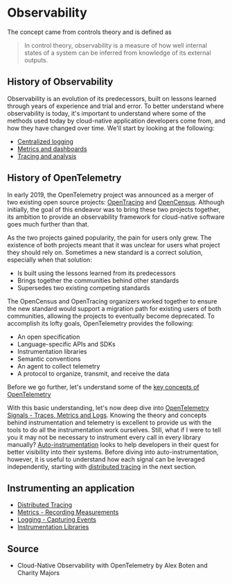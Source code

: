 # Observability
The concept came from controls theory and is defined as
> In control theory, observability is a measure of how well internal states of a system can be inferred from knowledge of its external outputs.

## History of Observability
Observability is an evolution of its predecessors, built on lessons learned through years of experience and trial and error. To better understand where observability is today, it's important to understand where some of the methods used today by cloud-native application developers come from, and how they have changed over time. We'll start by looking at the following:
* [Centralized logging](centralized-logging.md)
* [Metrics and dashboards](metrics-and-dashboards.md)
* [Tracing and analysis](tracing-and-analysis.md)

## History of OpenTelemetry

In early 2019, the OpenTelemetry project was announced as a merger of two existing open source projects: [OpenTracing](opentracing/README.md) and [OpenCensus](opencensus/README.md). Although initially, the goal of this endeavor was to bring these two projects together, its ambition to provide an observability framework for cloud-native software goes much further than that.

As the two projects gained popularity, the pain for users only grew. The existence of both projects meant that it was unclear for users what project they should rely on. Sometimes a new standard is a correct solution, especially when that solution:
* Is built using the lessons learned from its predecessors
* Brings together the communities behind other standards
* Supersedes two existing competing standards

The OpenCensus and OpenTracing organizers worked together to ensure the new standard would support a migration path for existing users of both communities, allowing the projects to eventually become deprecated.
To accomplish its lofty goals, OpenTelemetry provides the following:
* An open specification
* Language-specific APIs and SDKs
* Instrumentation libraries
* Semantic conventions
* An agent to collect telemetry
* A protocol to organize, transmit, and receive the data

Before we go further, let's understand some of the [key concepts of OpenTelemetry](key-concepts.md)

With this basic understanding, let's now deep dive into [OpenTelemetry Signals - Traces, Metrics and Logs](opentelemetry-signals.md). Knowing the theory and concepts behind instrumentation and telemetry is excellent to provide us with the tools to do all the instrumentation work ourselves. Still, what if I were to tell you it may not be necessary to instrument every call in every library manually? [Auto-instrumentation](auto-instrumentation.md) looks to help developers in their quest for better visibility into their systems. Before diving into auto-instrumentation, however, it is useful to understand how each signal can be leveraged independently, starting with [distributed tracing](distributed-tracing.md) in the next section.

## Instrumenting an application
* [Distributed Tracing](distributed-tracing.md)
* [Metrics - Recording Measurements](metrics.md)
* [Logging - Capturing Events](logging.md)
* [Instrumentation Libraries](instrumentation-libraries.md)


## Source
* Cloud-Native Observability with OpenTelemetry by Alex Boten and Charity Majors